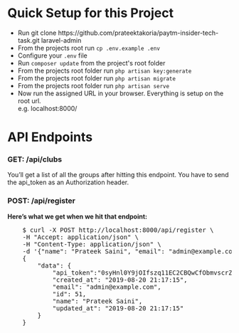 <h1>Quick Setup for this Project</h1>
<p>
    <ul>
        <li>Run git clone https://github.com/prateektakoria/paytm-insider-tech-task.git laravel-admin</li>
        <li>From the projects root run <code>cp .env.example .env</code></li>
        <li>Configure your <code>.env</code> file</li>
        <li>Run <code>composer update</code> from the project's root folder</li>
        <li>From the projects root folder run <code>php artisan key:generate</code></li>
        <li>From the projects root folder run <code>php artisan migrate</code></li>
        <li>From the projects root folder run <code>php artisan serve</code></li>
        <li>Now run the assigned URL in your browser. Everything is setup on the root url.</li>
        e.g. localhost:8000/
    </ul>
</p>

<h1>API Endpoints</h1>
<h3>GET: /api/clubs</h3>
<p>You’ll get a list of all the groups after hitting this endpoint. You have to send the api_token as an Authorization header.
</p>

<h3>POST: /api/register</h3>
<p>
    <b>Here’s what we get when we hit that endpoint:</b>
<pre>
    $ curl -X POST http://localhost:8000/api/register \
    -H "Accept: application/json" \
    -H "Content-Type: application/json" \
    -d '{"name": "Prateek Saini", "email": "admin@example.com", "password": "12345678", "password_confirmation": "12345678"}'
    {
        "data": {        
            "api_token":"0syHnl0Y9jOIfszq11EC2CBQwCfObmvscrZYo5o2ilZPnohvndH797nDNyAT",
            "created_at": "2019-08-20 21:17:15",
            "email": "admin@example.com",
            "id": 51,
            "name": "Prateek Saini",
            "updated_at": "2019-08-20 21:17:15"
        }
    }
</pre>
</p>

